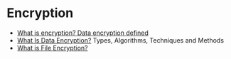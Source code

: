 # Encryption
* [What is encryption? Data encryption defined](https://www.ibm.com/topics/encryption)
* [What Is Data Encryption?](https://www.simplilearn.com/data-encryption-methods-article) 
  Types, Algorithms, Techniques and Methods
* [What is File Encryption?](https://www.ssh.com/academy/encryption/what-is-file-encryption)